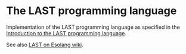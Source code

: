 # The LAST programming language

Implementation of the LAST programming language as specified in the [Introduction to the LAST programming language](https://xtao.org/blog/last-intro.html).

See also [LAST on Esolang wiki](https://esolangs.org/wiki/LAST).